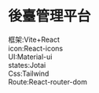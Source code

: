 # 後臺管理平台
框架:Vite+React  
icon:React-icons  
UI:Material-ui  
states:Jotai  
Css:Tailwind  
Route:React-router-dom  
